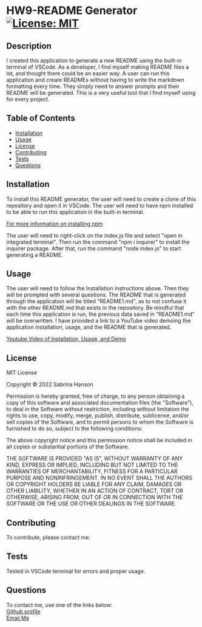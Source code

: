 # HW9-README Generator  [![License: MIT](https://img.shields.io/badge/License-MIT-yellow.svg)](https://opensource.org/licenses/MIT)

## Description
I created this application to generate a new README using the built-in terminal of VSCode. As a developer, I find myself making README files a lot, and thought there could be an easier way. A user can run this application and create READMEs without having to write the markdown formatting every time. They simply need to answer prompts and their README will be generated. This is a very useful tool that I find myself using for every project.

## Table of Contents
- [Installation](#installation)
- [Usage](#usage)
- [License](#license)
- [Contributing](#contributing)
- [Tests](#tests)
- [Questions](#questions)

## Installation
To install this README generator, the user will need to create a clone of this repository and open it in VSCode. The user will need to have npm installed to be able to run this application in the built-in terminal.  

[For more information on installing npm](https://docs.npmjs.com/cli/v8/commands/npm-install)  

The user will need to right-click on the index.js file and select "open in integrated terminal". Then run the command "npm i inquirer" to install the inquirer package. After that, run the command "node index.js" to start generating a README. 

## Usage
The user will need to follow the Installation instructions above. Then they will be prompted with several questions. The README that is generated through the application will be titled "README1.md", as to not confuse it with the other README.md that exists in the repository. Be mindful that each time this application is run, the previous data saved in "README1.md" will be overwritten. I have provided a link to a YouTube video demoing the application installation, usage, and the README that is generated.  

[Youtube Video of Installation, Usage, and Demo](https://youtu.be/qEkA4k5-JC4)

## License
MIT License

Copyright &copy; 2022 Sabrina Hanson

Permission is hereby granted, free of charge, to any person obtaining a copy
of this software and associated documentation files (the "Software"), to deal
in the Software without restriction, including without limitation the rights
to use, copy, modify, merge, publish, distribute, sublicense, and/or sell
copies of the Software, and to permit persons to whom the Software is
furnished to do so, subject to the following conditions:

The above copyright notice and this permission notice shall be included in all
copies or substantial portions of the Software.

THE SOFTWARE IS PROVIDED "AS IS", WITHOUT WARRANTY OF ANY KIND, EXPRESS OR
IMPLIED, INCLUDING BUT NOT LIMITED TO THE WARRANTIES OF MERCHANTABILITY,
FITNESS FOR A PARTICULAR PURPOSE AND NONINFRINGEMENT. IN NO EVENT SHALL THE
AUTHORS OR COPYRIGHT HOLDERS BE LIABLE FOR ANY CLAIM, DAMAGES OR OTHER
LIABILITY, WHETHER IN AN ACTION OF CONTRACT, TORT OR OTHERWISE, ARISING FROM,
OUT OF OR IN CONNECTION WITH THE SOFTWARE OR THE USE OR OTHER DEALINGS IN THE
SOFTWARE.

## Contributing
To contribute, please contact me.

## Tests
Tested in VSCode terminal for errors and proper usage.

## Questions
To contact me, use one of the links below:  
[Github profile](https://www.github.com/sabhanson)  
[Email Me](mailto:sabhanson7@gmail.com)
